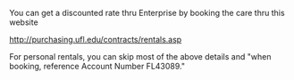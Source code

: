 You can get a discounted rate thru Enterprise by booking the care thru this website  

http://purchasing.ufl.edu/contracts/rentals.asp

For personal rentals, you can skip most of the above details and "when booking, reference Account Number FL43089."